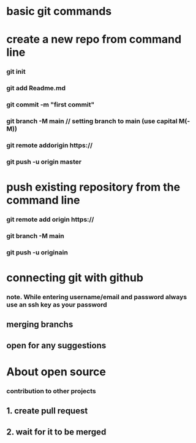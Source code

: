 # basic git commands

#  create a new repo from command line


### git init
### git add Readme.md 
### git commit -m "first commit"
### git branch -M main // setting branch to main (use capital M(-M))
### git remote addorigin https://
### git push -u origin master

# push existing repository from the command line

### git remote add origin https://
### git branch -M main
### git push -u originain
# connecting git with github
### note. While entering username/email and password always use an ssh key as your password

## merging branchs
## open for any suggestions
# About open source
### contribution to other projects
## 1. create pull request
## 2. wait for it to be merged 
